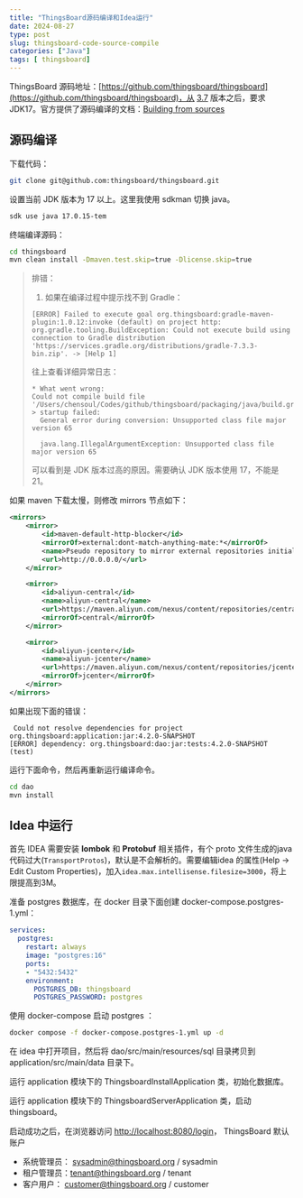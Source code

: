 ```yaml
---
title: "ThingsBoard源码编译和Idea运行"
date: 2024-08-27
type: post
slug: thingsboard-code-source-compile
categories: ["Java"]
tags: [ thingsboard]
---
```


ThingsBoard 源码地址：[https://github.com/thingsboard/thingsboard](https://github.com/thingsboard/thingsboard)，从 [3.7](https://github.com/thingsboard/thingsboard/releases/tag/v3.7) 版本之后，要求 JDK17。官方提供了源码编译的文档：[Building from sources](https://thingsboard.io/docs/user-guide/install/building-from-source/)

## 源码编译

下载代码：
```bash
git clone git@github.com:thingsboard/thingsboard.git
```

设置当前 JDK 版本为 17 以上。这里我使用 sdkman 切换 java。

```bash
sdk use java 17.0.15-tem
```

终端编译源码：

```bash
cd thingsboard
mvn clean install -Dmaven.test.skip=true -Dlicense.skip=true
```

> 排错：
>
> 1. 如果在编译过程中提示找不到 Gradle：
>
> ```
> [ERROR] Failed to execute goal org.thingsboard:gradle-maven-plugin:1.0.12:invoke (default) on project http: org.gradle.tooling.BuildException: Could not execute build using connection to Gradle distribution 'https://services.gradle.org/distributions/gradle-7.3.3-bin.zip'. -> [Help 1]
> ```
>
> 往上查看详细异常日志：
>
> ```
> * What went wrong:
> Could not compile build file '/Users/chensoul/Codes/github/thingsboard/packaging/java/build.gradle'.
> > startup failed:
>   General error during conversion: Unsupported class file major version 65
> 
>   java.lang.IllegalArgumentException: Unsupported class file major version 65
> ```
>
> 可以看到是 JDK 版本过高的原因。需要确认 JDK 版本使用 17，不能是 21。

如果 maven 下载太慢，则修改 mirrors 节点如下：

```xml
<mirrors>
    <mirror>
        <id>maven-default-http-blocker</id>
        <mirrorOf>external:dont-match-anything-mate:*</mirrorOf>
        <name>Pseudo repository to mirror external repositories initially using HTTP.</name>
        <url>http://0.0.0.0/</url>
    </mirror>

    <mirror>
        <id>aliyun-central</id>
        <name>aliyun-central</name>
        <url>https://maven.aliyun.com/nexus/content/repositories/central</url>
        <mirrorOf>central</mirrorOf>
    </mirror>

    <mirror>
        <id>aliyun-jcenter</id>
        <name>aliyun-jcenter</name>
        <url>https://maven.aliyun.com/nexus/content/repositories/jcenter</url>
        <mirrorOf>jcenter</mirrorOf>
    </mirror>
</mirrors>
```

如果出现下面的错误：

```
 Could not resolve dependencies for project org.thingsboard:application:jar:4.2.0-SNAPSHOT
[ERROR] dependency: org.thingsboard:dao:jar:tests:4.2.0-SNAPSHOT (test)
```

运行下面命令，然后再重新运行编译命令。

```bash
cd dao
mvn install
```



## Idea 中运行

首先 IDEA 需要安装 **lombok** 和 **Protobuf** 相关插件，有个 proto 文件生成的java代码过大(`TransportProtos`)，默认是不会解析的。需要编辑idea 的属性(Help -> Edit Custom Properties)，加入`idea.max.intellisense.filesize=3000`，将上限提高到3M。

准备 postgres 数据库，在 docker 目录下面创建 docker-compose.postgres-1.yml：

```yaml
services:
  postgres:
    restart: always
    image: "postgres:16"
    ports:
    - "5432:5432"
    environment:
      POSTGRES_DB: thingsboard
      POSTGRES_PASSWORD: postgres
```

使用 docker-compose 启动 postgres ：

```bash
docker compose -f docker-compose.postgres-1.yml up -d
```

在 idea 中打开项目，然后将 dao/src/main/resources/sql 目录拷贝到 application/src/main/data 目录下。

运行 application 模块下的 ThingsboardInstallApplication 类，初始化数据库。

运行 application 模块下的 ThingsboardServerApplication 类，启动 thingsboard。

启动成功之后，在浏览器访问 [http://localhost:8080/login](http://localhost:8080/login)， ThingsBoard 默认账户

- 系统管理员： sysadmin@thingsboard.org / sysadmin
- 租户管理员：tenant@thingsboard.org / tenant
- 客户用户： customer@thingsboard.org / customer

